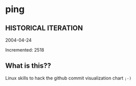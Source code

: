 # ping

## HISTORICAL ITERATION
2004-04-24

Incremented: 2518

## What is this?? 
Linux skills to hack the github commit visualization chart `;-)`
